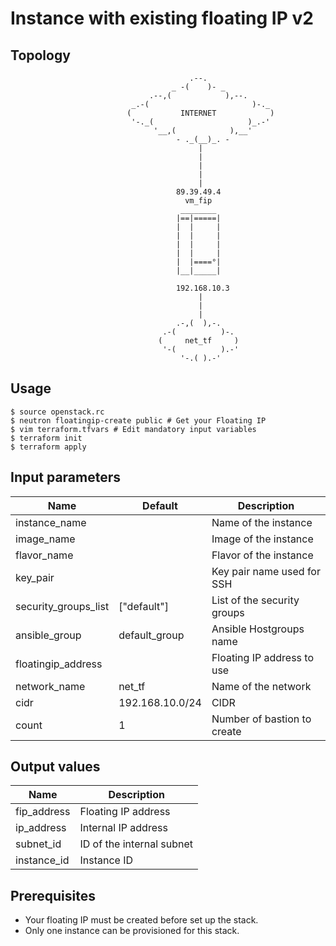 # Instance with existing floating IP v2

## Topology
```
                                        .--.               
                                    _ -(    )- _           
                               .--,(            ),--.      
                           _.-(                       )-._ 
                          (           INTERNET            )
                           '-._(                     )_.-' 
                                '__,(            ),__'     
                                     - ._(__)_. -          
                                          |
                                          |
                                          |
                                          |
                                          |     
                                     89.39.49.4
                                       vm_fip 
                                      ________  
                                     |==|=====| 
                                     |  |     | 
                                     |  |     | 
                                     |  |     | 
                                     |  |     | 
                                     |  |====°| 
                                     |__|_____| 
                                 
                                     192.168.10.3
                                          |     
                                          |
                                          |
                                     .-,(  ),-.     
                                  .-(          )-.  
                                 (     net_tf     ) 
                                  '-(          ).-' 
                                      '-.( ).-'
```

## Usage
```
$ source openstack.rc
$ neutron floatingip-create public # Get your Floating IP
$ vim terraform.tfvars # Edit mandatory input variables
$ terraform init
$ terraform apply
```
## Input parameters
| Name                 | Default         | Description                                  |
|----------------------|-----------------|----------------------------------------------|
| instance_name        |                 | Name of the instance                         |
| image_name           |                 | Image of the instance                        |
| flavor_name          |                 | Flavor of the instance                       |
| key_pair             |                 | Key pair name used for SSH                   |
| security_groups_list | ["default"]     | List of the security groups                  |
| ansible_group        | default_group   | Ansible Hostgroups name                      |
| floatingip_address   |                 | Floating IP address to use                   |
| network_name         | net_tf          | Name of the network                          |
| cidr                 | 192.168.10.0/24 | CIDR                                         |
| count                | 1               | Number of bastion to create                  |

## Output values
| Name          | Description                                  |
|---------------|----------------------------------------------|
| fip_address   | Floating IP address                          |
| ip_address    | Internal IP address                          |
| subnet_id     | ID of the internal subnet                    |
| instance_id   | Instance ID                                  |

## Prerequisites
* Your floating IP must be created before set up the stack.
* Only one instance can be provisioned for this stack.
